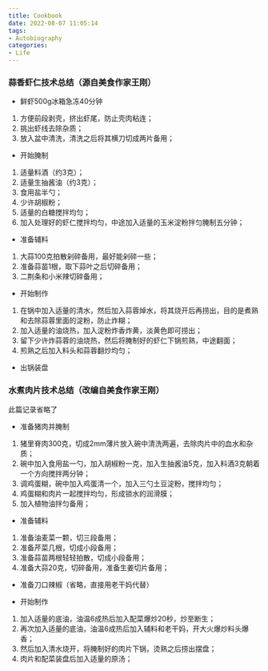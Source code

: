 ```yaml
---
title: Cookbook
date: 2022-08-07 11:05:14
tags:
- Autobiography
categories:
- Life
---
```



### 蒜香虾仁技术总结（源自美食作家王刚）

- 鲜虾500g冰箱急冻40分钟

1. 方便前段剥壳，挤出虾尾，防止壳肉粘连；
2. 挑出虾线去除杂质；
3. 放入盆中清洗，清洗之后将其横刀切成两片备用；

- 开始腌制

1. 适量料酒（约3克）；
2. 适量生抽酱油（约3克）；
3. 食用盐半勺；
4. 少许胡椒粉；
5. 适量的白糖搅拌均匀；
6. 加入处理好的虾仁搅拌均匀，中途加入适量的玉米淀粉拌匀腌制五分钟；

- 准备辅料
1. 大蒜100克拍散剁碎备用，最好能剁碎一些；
2. 准备蒜苗1根，取下蒜叶之后切碎备用；
3. 二荆条和小米辣切碎备用；

- 开始制作

1. 在锅中加入适量的清水，然后加入蒜蓉焯水，将其烧开后再捞出，目的是煮熟和去除蒜蓉里面的淀粉，防止炸糊；
2. 加入适量的油烧热，加入淀粉炸香炸黄，淡黄色即可捞出；
3. 留下少许炸蒜蓉的油烧热，然后将腌制好的虾仁下锅煎熟，中途翻面；
4. 煎熟之后加入料头和蒜蓉翻炒均匀；

- 出锅装盘

### 水煮肉片技术总结（改编自美食作家王刚）

此篇记录省略了


- 准备猪肉并腌制
1. 猪里脊肉300克，切成2mm薄片放入碗中清洗两遍，去除肉片中的血水和杂质；
2. 碗中加入食用盐一勺，加入胡椒粉一克，加入生抽酱油5克，加入料酒3克朝着一个方向搅拌两分钟；
3. 调鸡蛋糊，碗中加入鸡蛋清一个，加入三勺土豆淀粉，搅拌均匀；
4. 鸡蛋糊和肉片一起搅拌均匀，形成锁水的润滑膜；
5. 加入植物油拌匀备用；

- 准备辅料
1. 准备油麦菜一颗，切三段备用；
2. 准备芹菜几根，切成小段备用；
3. 准备蒜苗两根轻轻拍散，切成小段备用；
4. 准备大蒜20克，切碎备用，准备生姜切片备用；

- 准备刀口辣椒（省略，直接用老干妈代替）

- 开始制作

1. 加入适量的底油，油温6成热后加入配菜爆炒20秒，炒至断生；
2. 再次加入适量的底油，油温6成热后加入辅料和老干妈，开大火爆炒料头爆香；
3. 然后加入清水烧开，将腌制好的肉片下锅，烫熟之后捞出摆盘；
4. 肉片和配菜装盘后加入适量的原汤；